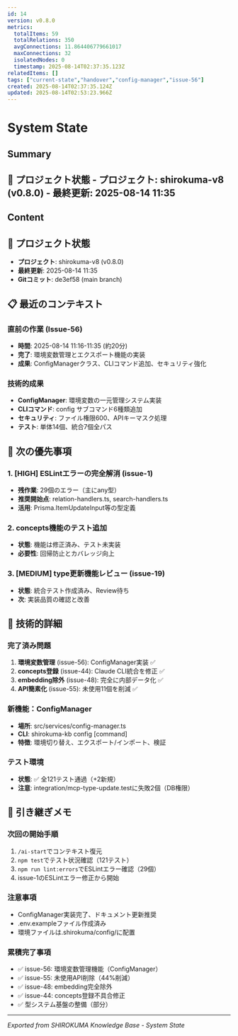 ```yaml
---
id: 14
version: v0.8.0
metrics:
  totalItems: 59
  totalRelations: 350
  avgConnections: 11.864406779661017
  maxConnections: 32
  isolatedNodes: 0
  timestamp: 2025-08-14T02:37:35.123Z
relatedItems: []
tags: ["current-state","handover","config-manager","issue-56"]
created: 2025-08-14T02:37:35.124Z
updated: 2025-08-14T02:53:23.966Z
---
```


# System State

## Summary

## 📍 プロジェクト状態 - **プロジェクト**: shirokuma-v8 (v0.8.0) - **最終更新**: 2025-08-14 11:35

## Content

## 📍 プロジェクト状態
- **プロジェクト**: shirokuma-v8 (v0.8.0)
- **最終更新**: 2025-08-14 11:35
- **Gitコミット**: de3ef58 (main branch)

## 📋 最近のコンテキスト

### 直前の作業 (Issue-56)
- **時間**: 2025-08-14 11:16-11:35 (約20分)
- **完了**: 環境変数管理とエクスポート機能の実装
- **成果**: ConfigManagerクラス、CLIコマンド追加、セキュリティ強化

### 技術的成果
- **ConfigManager**: 環境変数の一元管理システム実装
- **CLIコマンド**: config サブコマンド6種類追加
- **セキュリティ**: ファイル権限600、APIキーマスク処理
- **テスト**: 単体14個、統合7個全パス

## 🎯 次の優先事項

### 1. [HIGH] ESLintエラーの完全解消 (issue-1)
- **残作業**: 29個のエラー（主にany型）
- **推奨開始点**: relation-handlers.ts, search-handlers.ts
- **活用**: Prisma.ItemUpdateInput等の型定義

### 2. concepts機能のテスト追加
- **状態**: 機能は修正済み、テスト未実装
- **必要性**: 回帰防止とカバレッジ向上

### 3. [MEDIUM] type更新機能レビュー (issue-19)
- **状態**: 統合テスト作成済み、Review待ち
- **次**: 実装品質の確認と改善

## 🔧 技術的詳細

### 完了済み問題
1. **環境変数管理** (issue-56): ConfigManager実装 ✅
2. **concepts登録** (issue-44): Claude CLI統合を修正 ✅
3. **embedding除外** (issue-48): 完全に内部データ化 ✅
4. **API簡素化** (issue-55): 未使用11個を削減 ✅

### 新機能：ConfigManager
- **場所**: src/services/config-manager.ts
- **CLI**: shirokuma-kb config [command]
- **特徴**: 環境切り替え、エクスポート/インポート、検証

### テスト環境
- **状態**: ✅ 全121テスト通過（+2新規）
- **注意**: integration/mcp-type-update.testに失敗2個（DB権限）

## 📝 引き継ぎメモ

### 次回の開始手順
1. `/ai-start`でコンテキスト復元
2. `npm test`でテスト状況確認（121テスト）
3. `npm run lint:errors`でESLintエラー確認（29個）
4. issue-1のESLintエラー修正から開始

### 注意事項
- ConfigManager実装完了、ドキュメント更新推奨
- .env.exampleファイル作成済み
- 環境ファイルは.shirokuma/config/に配置

### 累積完了事項
- ✅ issue-56: 環境変数管理機能（ConfigManager）
- ✅ issue-55: 未使用API削除（44%削減）
- ✅ issue-48: embedding完全除外
- ✅ issue-44: concepts登録不具合修正
- ✅ 型システム基盤の整備（部分）

---
*Exported from SHIROKUMA Knowledge Base - System State*

